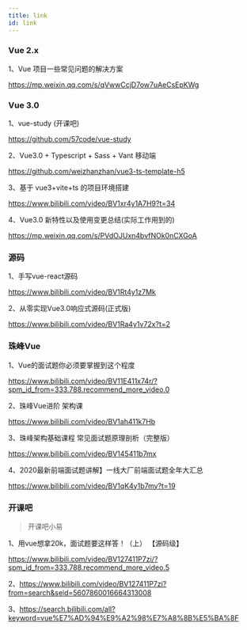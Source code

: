 ```yaml
---
title: link
id: link 
---
```



### Vue 2.x

1、Vue 项目一些常见问题的解决方案

https://mp.weixin.qq.com/s/qVwwCcjD7ow7uAeCsEpKWg


### Vue 3.0

1、vue-study (开课吧)

https://github.com/57code/vue-study

2、Vue3.0 + Typescript + Sass + Vant 移动端

https://github.com/weizhanzhan/vue3-ts-template-h5


3、基于 vue3+vite+ts 的项目环境搭建

https://www.bilibili.com/video/BV1xr4y1A7H9?t=34

4、Vue3.0 新特性以及使用变更总结(实际工作用到的)

https://mp.weixin.qq.com/s/PVdOJUxn4bvfNOk0nCXGoA

### 源码
1、手写vue-react源码

https://www.bilibili.com/video/BV1Rt4y1z7Mk

2、从零实现Vue3.0响应式源码(正式版)

https://www.bilibili.com/video/BV1Ra4y1v72x?t=2

### 珠峰Vue

1、Vue的面试题你必须要掌握到这个程度

https://www.bilibili.com/video/BV11E411x74r/?spm_id_from=333.788.recommend_more_video.0


2、珠峰Vue进阶 架构课

https://www.bilibili.com/video/BV1ah411k7Hb


3、珠峰架构基础课程 常见面试题原理剖析（完整版）

https://www.bilibili.com/video/BV145411b7mx


4、2020最新前端面试题讲解】一线大厂前端面试题全年大汇总

https://www.bilibili.com/video/BV1qK4y1b7my?t=19

### 开课吧

> 开课吧小易

1、用vue想拿20k，面试题要这样答！（上）  【源码级】

https://www.bilibili.com/video/BV127411P7zi/?spm_id_from=333.788.recommend_more_video.5

2、https://www.bilibili.com/video/BV127411P7zi?from=search&seid=5607860016664313008

3、https://search.bilibili.com/all?keyword=vue%E7%AD%94%E9%A2%98%E7%A8%8B%E5%BA%8F